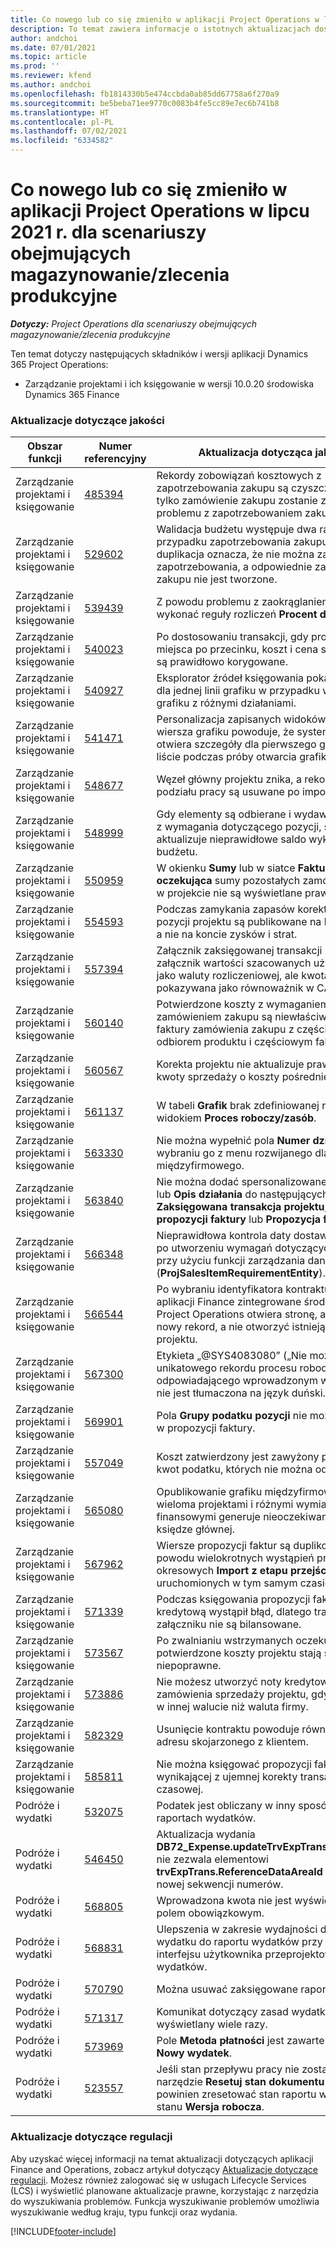 ```yaml
---
title: Co nowego lub co się zmieniło w aplikacji Project Operations w lipcu 2021 r. dla scenariuszy obejmujących magazynowanie/zlecenia produkcyjne
description: To temat zawiera informacje o istotnych aktualizacjach dostępnych w wydaniu aplikacji Project Operations z lipca 2021 r. dla scenariuszy obejmujących magazynowanie/zlecenia produkcyjne.
author: andchoi
ms.date: 07/01/2021
ms.topic: article
ms.prod: ''
ms.reviewer: kfend
ms.author: andchoi
ms.openlocfilehash: fb1814330b5e474ccbda0ab85dd67758a6f270a9
ms.sourcegitcommit: be5beba71ee9770c0083b4fe5cc89e7ec6b741b8
ms.translationtype: HT
ms.contentlocale: pl-PL
ms.lasthandoff: 07/02/2021
ms.locfileid: "6334582"
---
```

# <a name="whats-new-or-changed-in-project-operations-july-2021-for-stockedproduction-based-scenarios"></a>Co nowego lub co się zmieniło w aplikacji Project Operations w lipcu 2021 r. dla scenariuszy obejmujących magazynowanie/zlecenia produkcyjne

_**Dotyczy:** Project Operations dla scenariuszy obejmujących magazynowanie/zlecenia produkcyjne_

Ten temat dotyczy następujących składników i wersji aplikacji Dynamics 365 Project Operations:

- Zarządzanie projektami i ich księgowanie w wersji 10.0.20 środowiska Dynamics 365 Finance
 
### <a name="quality-updates"></a>Aktualizacje dotyczące jakości
                                                                                                                                                                                  
| Obszar funkcji                      | Numer referencyjny| Aktualizacja dotycząca jakości                                                                                                                                                                          |
|-----------------------------------|--------|---------------------------------------------------------------------------------------------------------------------------------------------------------------------------------|
| Zarządzanie projektami i księgowanie | [485394](https://fix.lcs.dynamics.com/Issue/Details/?bugId=485394) | Rekordy zobowiązań kosztowych z zapotrzebowania zakupu są czyszczone, gdy tylko zamówienie zakupu zostanie zwolnione z problemu z zapotrzebowaniem zakupu.                                                                           |
| Zarządzanie projektami i księgowanie | [529602](https://fix.lcs.dynamics.com/Issue/Details/?bugId=529602) | Walidacja budżetu występuje dwa razy w przypadku zapotrzebowania zakupu. Ta duplikacja oznacza, że nie można zamknąć zapotrzebowania, a odpowiednie zamówienie zakupu nie jest tworzone.                                                                                                                        |
| Zarządzanie projektami i księgowanie | [539439](https://fix.lcs.dynamics.com/Issue/Details/?bugId=539439) | Z powodu problemu z zaokrąglaniem nie można wykonać reguły rozliczeń **Procent do rozliczania**.                                                                              |
| Zarządzanie projektami i księgowanie | [540023](https://fix.lcs.dynamics.com/Issue/Details/?bugId=540023) | Po dostosowaniu transakcji, gdy procent ma miejsca po przecinku, koszt i cena sprzedaży nie są prawidłowo korygowane.                                      |
| Zarządzanie projektami i księgowanie | [540927](https://fix.lcs.dynamics.com/Issue/Details/?bugId=540927) | Eksplorator źródeł księgowania pokazuje godziny dla jednej linii grafiku w przypadku wielu wierszy grafiku z różnymi działaniami.                                      |
| Zarządzanie projektami i księgowanie | [541471](https://fix.lcs.dynamics.com/Issue/Details/?bugId=541471) | Personalizacja zapisanych widoków i szczegółów wiersza grafiku powoduje, że system zawsze otwiera szczegóły dla pierwszego grafiku na liście podczas próby otwarcia grafiku.  |
| Zarządzanie projektami i księgowanie | [548677](https://fix.lcs.dynamics.com/Issue/Details/?bugId=548677) | Węzeł główny projektu znika, a rekordy struktury podziału pracy są usuwane po imporcie.                                                                                             |
| Zarządzanie projektami i księgowanie | [548999](https://fix.lcs.dynamics.com/Issue/Details/?bugId=548999) | Gdy elementy są odbierane i wydawane w części z wymagania dotyczącego pozycji, system aktualizuje nieprawidłowe saldo wykorzystania budżetu. |
| Zarządzanie projektami i księgowanie | [550959](https://fix.lcs.dynamics.com/Issue/Details/?bugId=550959) | W okienku **Sumy** lub w siatce **Faktura oczekująca** sumy pozostałych zamówień zakupu w projekcie nie są wyświetlane prawidłowo.                                                                  |
| Zarządzanie projektami i księgowanie | [554593](https://fix.lcs.dynamics.com/Issue/Details/?bugId=554593) | Podczas zamykania zapasów korekty kosztów pozycji projektu są publikowane na koncie salda, a nie na koncie zysków i strat.                                                            |
| Zarządzanie projektami i księgowanie | [557394](https://fix.lcs.dynamics.com/Issue/Details/?bugId=557394) | Załącznik zaksięgowanej transakcji projektu i załącznik wartości szacowanych używają USD jako waluty rozliczeniowej, ale kwota jest pokazywana jako równoważnik w CAD.              |
| Zarządzanie projektami i księgowanie | [560140](https://fix.lcs.dynamics.com/Issue/Details/?bugId=560140) | Potwierdzone koszty z wymaganiem pozycji i zamówieniem zakupu są niewłaściwe w procesie faktury zamówienia zakupu z częściowym odbiorem produktu i częściowym fakturowaniem.       |
| Zarządzanie projektami i księgowanie | [560567](https://fix.lcs.dynamics.com/Issue/Details/?bugId=560567) | Korekta projektu nie aktualizuje prawidłowo kwoty sprzedaży o koszty pośrednie.                                                                                    |
| Zarządzanie projektami i księgowanie | [561137](https://fix.lcs.dynamics.com/Issue/Details/?bugId=561137) | W tabeli **Grafik** brak zdefiniowanej relacji z widokiem **Proces roboczy/zasób**.                                                                                   |
| Zarządzanie projektami i księgowanie | [563330](https://fix.lcs.dynamics.com/Issue/Details/?bugId=563330) | Nie można wypełnić pola **Numer działania** po wybraniu go z menu rozwijanego dla grafiku międzyfirmowego.                                                                 |
| Zarządzanie projektami i księgowanie | [563840](https://fix.lcs.dynamics.com/Issue/Details/?bugId=563840) | Nie można dodać spersonalizowanego pola **Cel** lub **Opis działania** do następujących stron: **Zaksięgowana transakcja projektu**, **Tworzenie propozycji faktury** lub **Propozycja faktury**.  |
| Zarządzanie projektami i księgowanie | [566348](https://fix.lcs.dynamics.com/Issue/Details/?bugId=566348) | Nieprawidłowa kontrola daty dostawy następuje po utworzeniu wymagań dotyczących pozycji przy użyciu funkcji zarządzania danymi (**ProjSalesItemRequirementEntity**).                                              |
| Zarządzanie projektami i księgowanie | [566544](https://fix.lcs.dynamics.com/Issue/Details/?bugId=566544) | Po wybraniu identyfikatora kontraktu projektu w aplikacji Finance zintegrowane środowisko Project Operations otwiera stronę, aby utworzyć nowy rekord, a nie otworzyć istniejący kontrakt projektu.                                                                                                                 |
| Zarządzanie projektami i księgowanie | [567300](https://fix.lcs.dynamics.com/Issue/Details/?bugId=567300) |  Etykieta „@SYS4083080” („Nie można znaleźć unikatowego rekordu procesu roboczego odpowiadającego wprowadzonym wartościom”) nie jest tłumaczona na język duński.                                |
| Zarządzanie projektami i księgowanie | [569901](https://fix.lcs.dynamics.com/Issue/Details/?bugId=569901) | Pola **Grupy podatku pozycji** nie można edytować w propozycji faktury.                                                                               |
| Zarządzanie projektami i księgowanie | [557049](https://fix.lcs.dynamics.com/Issue/Details/?bugId=557049) | Koszt zatwierdzony jest zawyżony przy użyciu kwot podatku, których nie można odliczać.                                                                                                    |
| Zarządzanie projektami i księgowanie | [565080](https://fix.lcs.dynamics.com/Issue/Details/?bugId=565080) | Opublikowanie grafiku międzyfirmowego z wieloma projektami i różnymi wymiarami finansowymi generuje nieoczekiwane wartości w księdze głównej.                             |
| Zarządzanie projektami i księgowanie | [567962](https://fix.lcs.dynamics.com/Issue/Details/?bugId=567962) | Wiersze propozycji faktur są duplikowane z powodu wielokrotnych wystąpień procesów okresowych **Import z etapu przejściowego** uruchomionych w tym samym czasie.                                      |
| Zarządzanie projektami i księgowanie | [571339](https://fix.lcs.dynamics.com/Issue/Details/?bugId=571339) | Podczas księgowania propozycji faktury z notą kredytową wystąpił błąd, dlatego transakcje w załączniku nie są bilansowane.    |
| Zarządzanie projektami i księgowanie | [573567](https://fix.lcs.dynamics.com/Issue/Details/?bugId=573567) | Po zwalnianiu wstrzymanych oczekujących faktur potwierdzone koszty projektu stają się niepoprawne.                                                                             |
| Zarządzanie projektami i księgowanie | [573886](https://fix.lcs.dynamics.com/Issue/Details/?bugId=573886) | Nie możesz utworzyć noty kredytowej dla zamówienia sprzedaży projektu, gdy podatek jest w innej walucie niż waluta firmy.                                      |
| Zarządzanie projektami i księgowanie | [582329](https://fix.lcs.dynamics.com/Issue/Details/?bugId=582329) | Usunięcie kontraktu powoduje również usunięcie adresu skojarzonego z klientem.                                                                                     |
| Zarządzanie projektami i księgowanie | [585811](https://fix.lcs.dynamics.com/Issue/Details/?bugId=585811) | Nie można księgować propozycji faktury wynikającej z ujemnej korekty transakcji czasowej.                                                                    |
| Podróże i wydatki                  | [532075](https://fix.lcs.dynamics.com/Issue/Details/?bugId=532075) | Podatek jest obliczany w inny sposób w raportach wydatków.                                                                                                                  |
| Podróże i wydatki                  | [546450](https://fix.lcs.dynamics.com/Issue/Details/?bugId=546450) | Aktualizacja wydania **DB72_Expense.updateTrvExpTransProjTransId()** nie zezwala elementowi **trvExpTrans.ReferenceDataAreaId** na tworzenie nowej sekwencji numerów.                    |
| Podróże i wydatki                  | [568805](https://fix.lcs.dynamics.com/Issue/Details/?bugId=568805) | Wprowadzona kwota nie jest wyświetlana z polem obowiązkowym.                                                                                                             |
| Podróże i wydatki                  | [568831](https://fix.lcs.dynamics.com/Issue/Details/?bugId=568831) | Ulepszenia w zakresie wydajności dołączania wydatku do raportu wydatków przy użyciu interfejsu użytkownika przeprojektowanych wydatków.                                                            |
| Podróże i wydatki                  | [570790](https://fix.lcs.dynamics.com/Issue/Details/?bugId=570790) | Można usuwać zaksięgowane raporty wydatków.                                                                                           |
| Podróże i wydatki                  | [571317](https://fix.lcs.dynamics.com/Issue/Details/?bugId=571317) | Komunikat dotyczący zasad wydatków jest wyświetlany wiele razy.                                                                                                       |
| Podróże i wydatki                  | [573969](https://fix.lcs.dynamics.com/Issue/Details/?bugId=573969) | Pole **Metoda płatności** jest zawarte w okienku **Nowy wydatek**.                                                                                                      |
| Podróże i wydatki                  | [523557](https://fix.lcs.dynamics.com/Issue/Details/?bugId=523557) | Jeśli stan przepływu pracy nie został znaleziony, narzędzie **Resetuj stan dokumentu wydatku** powinien zresetować stan raportu wydatków do stanu **Wersja robocza**. 

### <a name="regulatory-updates"></a>Aktualizacje dotyczące regulacji
Aby uzyskać więcej informacji na temat aktualizacji dotyczących aplikacji Finance and Operations, zobacz artykuł dotyczący [Aktualizacje dotyczące regulacji](/dynamics365/finance/localizations/regulatory-updates). Możesz również zalogować się w usługach Lifecycle Services (LCS) i wyświetlić planowane aktualizacje prawne, korzystając z narzędzia do wyszukiwania problemów. Funkcja wyszukiwanie problemów umożliwia wyszukiwanie według kraju, typu funkcji oraz wydania.


[!INCLUDE[footer-include](../../includes/footer-banner.md)]
